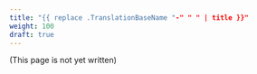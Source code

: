 ```yaml
---
title: "{{ replace .TranslationBaseName "-" " " | title }}"
weight: 100
draft: true
---
```


(This page is not yet written)